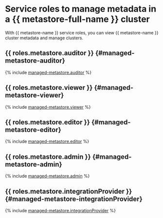 # Service roles to manage metadata in a {{ metastore-full-name }} cluster

With {{ metastore-name }} service roles, you can view {{ metastore-name }} cluster metadata and manage clusters.

## {{ roles.metastore.auditor }} {#managed-metastore-auditor}

{% include [managed-metastore.auditor](../../_roles/managed-metastore/auditor.md) %}

## {{ roles.metastore.viewer }} {#managed-metastore-viewer}

{% include [managed-metastore.viewer](../../_roles/managed-metastore/viewer.md) %}

## {{ roles.metastore.editor }} {#managed-metastore-editor}

{% include [managed-metastore.editor](../../_roles/managed-metastore/editor.md) %}

## {{ roles.metastore.admin }} {#managed-metastore-admin}

{% include [managed-metastore.admin](../../_roles/managed-metastore/admin.md) %}

## {{ roles.metastore.integrationProvider }} {#managed-metastore-integrationProvider}

{% include [managed-metastore.integrationProvider](../../_roles/managed-metastore/integrationProvider.md) %}
